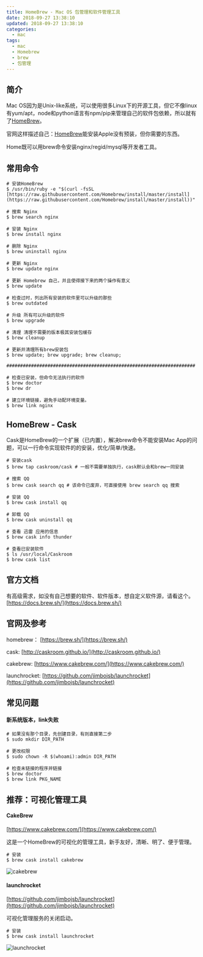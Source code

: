 ```yaml
---
title: HomeBrew - Mac OS 包管理和软件管理工具
date: 2018-09-27 13:38:10
updated: 2018-09-27 13:38:10
categories:
  - mac
tags:
  - mac
  - Homebrew
  - brew
  - 包管理
---
```


## 简介

Mac OS因为是Unix-like系统，可以使用很多Linux下的开源工具，但它不像linux有yum/apt，node和python语言有npm/pip来管理自己的软件包依赖，所以就有了[HomeBrew](https://brew.sh/index_zh-cn)。

官网这样描述自己：[HomeBrew](https://brew.sh/index_zh-cn)能安装Apple没有预装，但你需要的东西。

Home既可以用brew命令安装nginx/regid/mysql等开发者工具。

<!--more-->



## 常用命令

```shell
# 安装HomeBrew
$ /usr/bin/ruby -e "$(curl -fsSL [https://raw.githubusercontent.com/Homebrew/install/master/install](https://raw.githubusercontent.com/Homebrew/install/master/install))"

# 搜索 Nginx
$ brew search nginx

# 安装 Nginx
$ brew install nginx

# 删除 Nginx
$ brew uninstall nginx

# 更新 Nginx
$ brew update nginx

# 更新 Homebrew 自己，并且使得接下来的两个操作有意义
$ brew update

# 检查过时，列出所有安装的软件里可以升级的那些 
$ brew outdated

# 升级 所有可以升级的软件
$ brew upgrade

# 清理 清理不需要的版本极其安装包缓存
$ brew cleanup

# 更新并清理所有brew安装包
$ brew update; brew upgrade; brew cleanup;

#####################################################################

# 检查已安装，但命令无法执行的软件
$ brew doctor
$ brew dr

# 建立环境链接，避免手动配环境变量。
$ brew link nginx

```



## HomeBrew - Cask

Cask是HomeBrew的一个扩展（已内置），解决brew命令不能安装Mac App的问题，可以一行命令实现软件的的安装，优化/简单/快速。

```shell
# 安装cask
$ brew tap caskroom/cask # 一般不需要单独执行，cask默认会和brew一同安装

# 搜索 QQ
$ brew cask search qq # 该命令已废弃，可直接使用 brew search qq 搜索

# 安装 QQ
$ brew cask install qq

# 卸载 QQ
$ brew cask uninstall qq 

# 查看 迅雷 应用的信息
$ brew cask info thunder

# 查看已安装软件
$ ls /usr/local/Caskroom
$ brew cask list
```



## 官方文档

有高级需求，如没有自己想要的软件、软件版本，想自定义软件源，请看这个。[https://docs.brew.sh/](https://docs.brew.sh/)

## 官网及参考

homebrew： [https://brew.sh/](https://brew.sh/)

cask: [http://caskroom.github.io/](http://caskroom.github.io/)

cakebrew: [https://www.cakebrew.com/](https://www.cakebrew.com/)

launchrocket: [https://github.com/jimbojsb/launchrocket](https://github.com/jimbojsb/launchrocket)



## 常见问题

#### 新系统版本，link失败

```shell
# 如果没有那个目录，先创建目录，有则直接第二步
$ sudo mkdir DIR_PATH

# 更改权限
$ sudo chown -R $(whoami):admin DIR_PATH

# 检查未链接的程序并链接
$ brew doctor
$ brew link PKG_NAME
```



## 推荐：可视化管理工具

#### CakeBrew

[https://www.cakebrew.com/](https://www.cakebrew.com/)

这是一个HomeBrew的可视化的管理工具，新手友好，清晰、明了、便于管理。

```shell
# 安装
$ brew cask install cakebrew
```

![cakebrew](https://upload-images.jianshu.io/upload_images/1515000-74a062b2ece955ac.png)



#### launchrocket

[https://github.com/jimbojsb/launchrocket](https://github.com/jimbojsb/launchrocket)

可视化管理服务的关闭启动。

```shell
# 安装
$ brew cask install launchrocket
```

![launchrocket](https://upload-images.jianshu.io/upload_images/1515000-ae895f44b98b1f38.png)